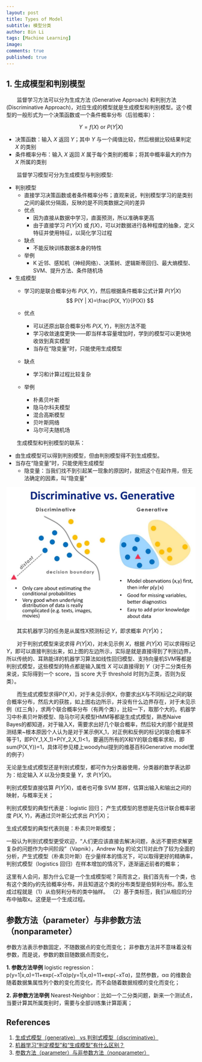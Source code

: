 ```yaml
---
layout: post
title: Types of Model
subtitle: 模型分类
author: Bin Li
tags: [Machine Learning]
image: 
comments: true
published: true
---
```


## 1. 生成模型和判别模型

　　监督学习方法可以分为生成方法 (Generative Approach) 和判别方法 (Discriminative Approach)，对应生成的模型就是生成模型和判别模型。这个模型的一般形式为一个决策函数或一个条件概率分布（后验概率）：

$$
Y=f(X) \text { or } P(Y | X)
$$

* 决策函数：输入 $X$ 返回 $Y$；其中 $Y$ 与一个阈值比较，然后根据比较结果判定 $X$ 的类别
* 条件概率分布：输入 $X$ 返回 $X$ 属于每个类别的概率；将其中概率最大的作为 $X$ 所属的类别

　　监督学习模型可分为生成模型与判别模型:
* 判别模型
    * 直接学习决策函数或者条件概率分布；直观来说，判别模型学习的是类别之间的最优分隔面，反映的是不同类数据之间的差异
    * 优点
        * 因为直接从数据中学习，直面预测，所以准确率更高
        * 由于直接学习 $P(Y|X)$ 或 $f(X)$，可以对数据进行各种程度的抽象，定义特征并使用特征，以简化学习过程
    * 缺点
        * 不能反映训练数据本身的特性
    * 举例
        * K 近邻、感知机（神经网络）、决策树、逻辑斯蒂回归、最大熵模型、SVM、提升方法、条件随机场
* 生成模型
    * 学习的是联合概率分布 $P(X,Y)$，然后根据条件概率公式计算 $P(Y|X)$
$$
P(Y | X)=\frac{P(X, Y)}{P(X)}
$$

    * 优点
        * 可以还原出联合概率分布 $P(X,Y)$，判别方法不能
        * 学习收敛速度更快——即当样本容量增加时，学到的模型可以更快地收敛到真实模型
        * 当存在“隐变量”时，只能使用生成模型
    * 缺点
        * 学习和计算过程比较复杂
    * 举例
        * 朴素贝叶斯
        * 隐马尔科夫模型
        * 混合高斯模型
        * 贝叶斯网络
        * 马尔可夫随机场

　　生成模型和判别模型的联系：
* 由生成模型可以得到判别模型，但由判别模型得不到生成模型。
* 当存在“隐变量”时，只能使用生成模型
    * 隐变量：当我们找不到引起某一现象的原因时，就把这个在起作用，但无法确定的因素，叫“隐变量”


![](/img/media/15607792534960.jpg)

　　其实机器学习的任务是从属性X预测标记 $Y$，即求概率 $P(Y|X)$；

　　对于判别式模型来说求得 $P(Y|X)$，对未见示例 $X$，根据 $P(Y|X)$ 可以求得标记$Y$，即可以直接判别出来，如上图的左边所示，实际是就是直接得到了判别边界，所以传统的、耳熟能详的机器学习算法如线性回归模型、支持向量机SVM等都是判别式模型，这些模型的特点都是输入属性 $X$ 可以直接得到 $Y$（对于二分类任务来说，实际得到一个 score，当 score 大于 threshold 时则为正类，否则为反类）。

　　而生成式模型求得P(Y,X)，对于未见示例X，你要求出X与不同标记之间的联合概率分布，然后大的获胜，如上图右边所示，并没有什么边界存在，对于未见示例（红三角），求两个联合概率分布（有两个类），比较一下，取那个大的。机器学习中朴素贝叶斯模型、隐马尔可夫模型HMM等都是生成式模型，熟悉Naive Bayes的都知道，对于输入X，需要求出好几个联合概率，然后较大的那个就是预测结果~根本原因个人认为是对于某示例X_1，对正例和反例的标记的联合概率不等于1，即P(Y_1,X_1)+P(Y_2,X_1)<1，要遍历所有的X和Y的联合概率求和，即sum(P(X,Y))=1，具体可参见楼上woodyhui提到的维基百科Generative model里的例子）



无论是生成式模型还是判别式模型，都可作为分类器使用，分类器的数学表达即为：给定输入 $X$ 以及分类变量 $Y$，求 $P(Y\vert X)$。

判别式模型直接估算 $P(Y\vert X)$，或者也可像 SVM 那样，估算出输入和输出之间的映射，与概率无关；

判别式模型的典型代表是：logistic 回归；
产生式模型的思想是先估计联合概率密度 $P(X,Y)$，再通过贝叶斯公式求出 $P(Y\vert X)$；

生成式模型的典型代表则是：朴素贝叶斯模型；

一般认为判别式模型更受欢迎，“人们更应该直接去解决问题，永远不要把求解更复杂的问题作为中间阶段”（Vapnik），Andrew Ng 的论文[1]对此作了较为全面的分析，产生式模型（朴素贝叶斯）在少量样本的情况下，可以取得更好的精确率，判别式模型（logistics 回归）在样本增加的情况下，逐渐逼近前者的概率；

这里有人会问，那为什么它是一个生成模型呢？简而言之，我们首先有一个类，也有这个类的y的先验概率分布，并且知道这个类的分布类型是伯努利分布。那么生成过程就是（1）从伯努利分布的类中抽样。 （2）基于类标签，我们从相应的分布中抽取x。这便是一个生成过程。

## 参数方法（parameter）与非参数方法（nonparameter）
参数方法表示参数固定，不随数据点的变化而变化； 
非参数方法并不意味着没有参数，而是说，参数的数目随数据点而变化，

**1. 参数方法举例**
logistic regression：p(y=1|x,α)=11+exp(−xTα)p(y=1|x,α)=11+exp⁡(−xTα)，显然参数，αα 的维数会随着数据集属性列个数的变化而变化，而不会随着数据规模的变化而变化；

**2. 非参数方法举例**
Nearest-Neighbor：比如一个二分类问题，新来一个测试点，当要计算其所属类别时，需要与全部训练集计算距离；

## References
1. [生成式模型（generative） vs 判别式模型（discriminative）](https://blog.csdn.net/lanchunhui/article/details/60321358)
2. [机器学习“判定模型”和“生成模型”有什么区别？](https://www.zhihu.com/question/20446337/answer/256466823)
3. [参数方法（parameter）与非参数方法（nonparameter）](https://blog.csdn.net/lanchunhui/article/details/53574727)